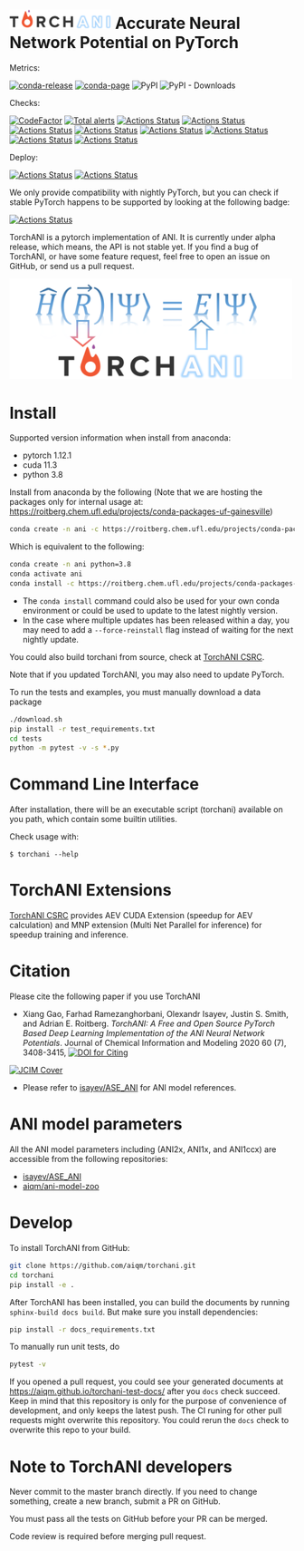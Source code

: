 # <img src=https://raw.githubusercontent.com/aiqm/torchani/master/logo1.png width=180/>  Accurate Neural Network Potential on PyTorch

Metrics:

[![conda-release](https://github.com/roitberg-group/torchani_sandbox/actions/workflows/conda-release.yml/badge.svg)](https://github.com/roitberg-group/torchani_sandbox/actions/workflows/conda-release.yml)
[![conda-page](https://img.shields.io/badge/conda--package-page-blue)](https://roitberg.chem.ufl.edu/projects/conda-packages-uf-gainesville)
![PyPI](https://img.shields.io/pypi/v/torchani.svg)
![PyPI - Downloads](https://img.shields.io/pypi/dm/torchani.svg)

Checks:

[![CodeFactor](https://www.codefactor.io/repository/github/aiqm/torchani/badge/master)](https://www.codefactor.io/repository/github/aiqm/torchani/overview/master)
[![Total alerts](https://img.shields.io/lgtm/alerts/g/aiqm/torchani.svg?logo=lgtm&logoWidth=18)](https://lgtm.com/projects/g/aiqm/torchani/alerts/)
[![Actions Status](https://github.com/roitberg-group/torchani_sandbox/workflows/flake8/badge.svg)](https://github.com/roitberg-group/torchani_sandbox/actions)
[![Actions Status](https://github.com/roitberg-group/torchani_sandbox/workflows/clang-format/badge.svg)](https://github.com/roitberg-group/torchani_sandbox/actions)
[![Actions Status](https://github.com/roitberg-group/torchani_sandbox/workflows/mypy/badge.svg)](https://github.com/roitberg-group/torchani_sandbox/actions)
[![Actions Status](https://github.com/roitberg-group/torchani_sandbox/workflows/unittests/badge.svg)](https://github.com/roitberg-group/torchani_sandbox/actions)
[![Actions Status](https://github.com/roitberg-group/torchani_sandbox/workflows/cuda/badge.svg)](https://github.com/roitberg-group/torchani_sandbox/actions)
[![Actions Status](https://github.com/aiqm/torchani/workflows/docs/badge.svg)](https://github.com/aiqm/torchani/actions)
[![Actions Status](https://github.com/aiqm/torchani/workflows/runnable-submodules/badge.svg)](https://github.com/aiqm/torchani/actions)
[![Actions Status](https://github.com/roitberg-group/torchani_sandbox/workflows/tools/badge.svg)](https://github.com/roitberg-group/torchani_sandbox/actions)

Deploy:

[![Actions Status](https://github.com/aiqm/torchani/workflows/deploy-docs/badge.svg)](https://github.com/aiqm/torchani/actions)
[![Actions Status](https://github.com/aiqm/torchani/workflows/deploy-pypi/badge.svg)](https://github.com/aiqm/torchani/actions)

We only provide compatibility with nightly PyTorch, but you can check if stable PyTorch happens to be supported by looking at the following badge:

[![Actions Status](https://github.com/roitberg-group/torchani_sandbox/actions/workflows/stable-torch.yml/badge.svg)](https://github.com/roitberg-group/torchani_sandbox/actions/workflows/stable-torch.yml)


TorchANI is a pytorch implementation of ANI. It is currently under alpha release, which means, the API is not stable yet. If you find a bug of TorchANI, or have some feature request, feel free to open an issue on GitHub, or send us a pull request.

<img src=https://raw.githubusercontent.com/aiqm/torchani/master/logo2.png width=500/>


# Install
Supported version information when install from anaconda:
- pytorch 1.12.1
- cuda 11.3
- python 3.8

Install from anaconda by the following (Note that we are hosting the packages only for internal usage at: https://roitberg.chem.ufl.edu/projects/conda-packages-uf-gainesville)

```bash
conda create -n ani -c https://roitberg.chem.ufl.edu/projects/conda-packages-uf-gainesville -c pytorch -c nvidia -c defaults -c conda-forge sandbox python=3.8
```
Which is equivalent to the following:
```bash
conda create -n ani python=3.8
conda activate ani
conda install -c https://roitberg.chem.ufl.edu/projects/conda-packages-uf-gainesville -c pytorch -c nvidia -c defaults -c conda-forge sandbox
```
- The `conda install` command could also be used for your own conda environment or could be used to update to the latest nightly version.  
- In the case where multiple updates has been released within a day, you may need to add a `--force-reinstall` flag instead of waiting for the next nightly update.

You could also build torchani from source, check at [TorchANI CSRC](torchani/csrc).

Note that if you updated TorchANI, you may also need to update PyTorch.

To run the tests and examples, you must manually download a data package

```bash
./download.sh
pip install -r test_requirements.txt
cd tests
python -m pytest -v -s *.py
```

# Command Line Interface
After installation, there will be an executable script (torchani) available on you path, which contain some builtin utilities.

Check usage with: 
```
$ torchani --help
```

# TorchANI Extensions
[TorchANI CSRC](torchani/csrc) provides AEV CUDA Extension (speedup for AEV calculation) and MNP extension (Multi Net Parallel for inference) for speedup training and inference.

# Citation

Please cite the following paper if you use TorchANI 

* Xiang Gao, Farhad Ramezanghorbani, Olexandr Isayev, Justin S. Smith, and Adrian E. Roitberg. *TorchANI: A Free and Open Source PyTorch Based Deep Learning Implementation of the ANI Neural Network Potentials*. Journal of Chemical Information and Modeling 2020 60 (7), 3408-3415, [![DOI for Citing](https://img.shields.io/badge/DOI-10.1021%2Facs.jcim.0c00451-green.svg)](https://doi.org/10.1021/acs.jcim.0c00451)

[![JCIM Cover](https://pubs.acs.org/na101/home/literatum/publisher/achs/journals/content/jcisd8/2020/jcisd8.2020.60.issue-7/jcisd8.2020.60.issue-7/20200727/jcisd8.2020.60.issue-7.largecover.jpg)](https://pubs.acs.org/toc/jcisd8/60/7)

* Please refer to [isayev/ASE_ANI](https://github.com/isayev/ASE_ANI) for ANI model references.

# ANI model parameters
All the ANI model parameters including (ANI2x, ANI1x, and ANI1ccx) are accessible from the following repositories:
- [isayev/ASE_ANI](https://github.com/isayev/ASE_ANI)
- [aiqm/ani-model-zoo](https://github.com/aiqm/ani-model-zoo)


# Develop

To install TorchANI from GitHub:

```bash
git clone https://github.com/aiqm/torchani.git
cd torchani
pip install -e .
```

After TorchANI has been installed, you can build the documents by running `sphinx-build docs build`. But make sure you
install dependencies:
```bash
pip install -r docs_requirements.txt
```

To manually run unit tests, do

```bash
pytest -v
```

If you opened a pull request, you could see your generated documents at https://aiqm.github.io/torchani-test-docs/ after you `docs` check succeed.
Keep in mind that this repository is only for the purpose of convenience of development, and only keeps the latest push.
The CI runing for other pull requests might overwrite this repository. You could rerun the `docs` check to overwrite this repo to your build.


# Note to TorchANI developers

Never commit to the master branch directly. If you need to change something, create a new branch, submit a PR on GitHub.

You must pass all the tests on GitHub before your PR can be merged.

Code review is required before merging pull request.
